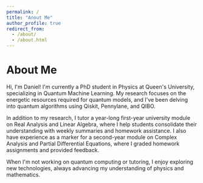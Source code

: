 ```yaml
---
permalink: /
title: "Anout Me"
author_profile: true
redirect_from: 
  - /about/
  - /about.html
---
```


# About Me

Hi, I'm Daniel! I'm currently a PhD student in Physics at Queen's University, specializing in Quantum Machine Learning. My research focuses on the energetic resources required for quantum models, and I've been delving into quantum algorithms using Qiskit, Pennylane, and QIBO.

In addition to my research, I tutor a year-long first-year university module on Real Analysis and Linear Algebra, where I help students consolidate their understanding with weekly summaries and homework assistance. I also have experience as a marker for a second-year module on Complex Analysis and Partial Differential Equations, where I graded homework assignments and provided feedback.

When I'm not working on quantum computing or tutoring, I enjoy exploring new technologies, always advancing my understanding of physics and mathematics.
